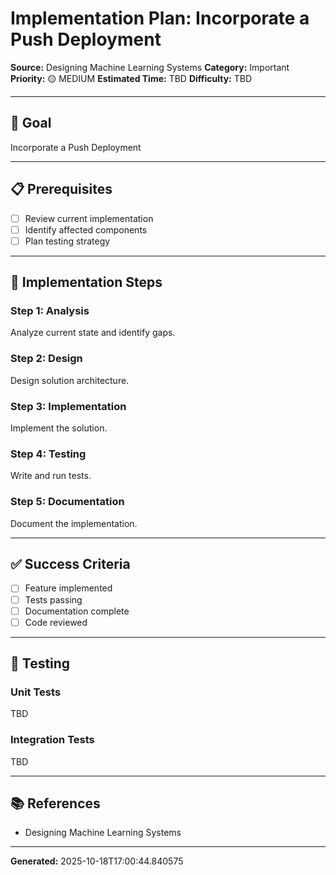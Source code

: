# Implementation Plan: Incorporate a Push Deployment

**Source:** Designing Machine Learning Systems
**Category:** Important
**Priority:** 🟡 MEDIUM
**Estimated Time:** TBD
**Difficulty:** TBD

---

## 🎯 Goal

Incorporate a Push Deployment

---

## 📋 Prerequisites

- [ ] Review current implementation
- [ ] Identify affected components
- [ ] Plan testing strategy

---

## 🔧 Implementation Steps

### Step 1: Analysis

Analyze current state and identify gaps.

### Step 2: Design

Design solution architecture.

### Step 3: Implementation

Implement the solution.

### Step 4: Testing

Write and run tests.

### Step 5: Documentation

Document the implementation.

---

## ✅ Success Criteria

- [ ] Feature implemented
- [ ] Tests passing
- [ ] Documentation complete
- [ ] Code reviewed

---

## 🧪 Testing

### Unit Tests

TBD

### Integration Tests

TBD

---

## 📚 References

- Designing Machine Learning Systems

---

**Generated:** 2025-10-18T17:00:44.840575
